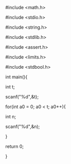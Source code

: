 #include <math.h>

#include <stdio.h>

#include <string.h>

#include <stdlib.h>

#include <assert.h>

#include <limits.h>

#include <stdbool.h>



int main(){

int t; 

scanf("%d",&t);

for(int a0 = 0; a0 < t; a0++){

int n; 

scanf("%d",&n);

}

return 0;

}
